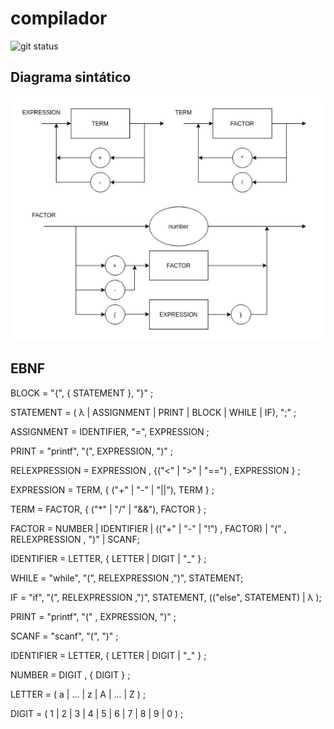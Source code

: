 # compilador

![git status](http://3.129.230.99/svg/MarceloCMiguel/compilador)

## Diagrama sintático 

![alt_text](images/diagrama.png)

## EBNF

BLOCK = "{", { STATEMENT }, "}" ;

STATEMENT = ( λ | ASSIGNMENT | PRINT | BLOCK | WHILE | IF), ";" ;

ASSIGNMENT = IDENTIFIER, "=", EXPRESSION ;

PRINT = "printf", "(", EXPRESSION, ")" ;

RELEXPRESSION = EXPRESSION , {("<" | ">" | "==") , EXPRESSION } ;

EXPRESSION = TERM, { ("+" | "-" | "||"), TERM } ;

TERM = FACTOR, { ("*" | "/" | "&&"), FACTOR } ;

FACTOR = NUMBER | IDENTIFIER | (("+" | "-" | "!") , FACTOR) | "(" , RELEXPRESSION , ")" | SCANF;

IDENTIFIER = LETTER, { LETTER | DIGIT | "_" } ;

WHILE = "while", "(", RELEXPRESSION ,")", STATEMENT;

IF = "if", "(", RELEXPRESSION ,")", STATEMENT, (("else", STATEMENT) | λ );

PRINT = "printf", "(" , EXPRESSION, ")" ;

SCANF = "scanf", "(", ")" ;

IDENTIFIER = LETTER, { LETTER | DIGIT | "_" } ;

NUMBER = DIGIT , { DIGIT } ;

LETTER = ( a | ... | z | A | ... | Z ) ;

DIGIT = ( 1 | 2 | 3 | 4 | 5 | 6 | 7 | 8 | 9 | 0 ) ;
